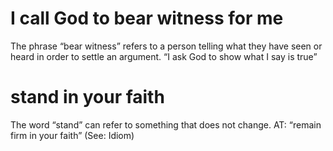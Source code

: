 #  I call God to bear witness for me 
The phrase “bear witness” refers to a person telling
what they have seen or heard in order to settle an argument. “I ask God to show what I
say is true”
#  stand in your faith 
The word “stand” can refer to something that does not change. AT:
“remain firm in your faith” (See: Idiom)

